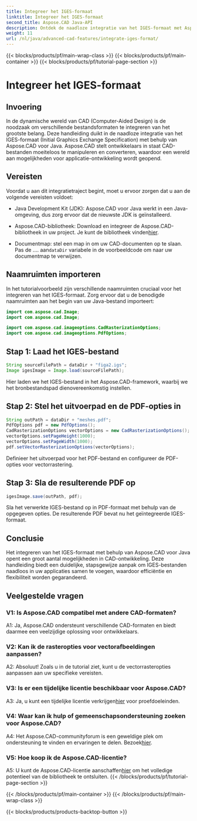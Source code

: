 ```yaml
---
title: Integreer het IGES-formaat
linktitle: Integreer het IGES-formaat
second_title: Aspose.CAD Java-API
description: Ontdek de naadloze integratie van het IGES-formaat met Aspose.CAD voor Java. Volg onze stapsgewijze handleiding en benut de kracht van Aspose.CAD om uw CAD-ontwikkelervaring naar een hoger niveau te tillen.
weight: 11
url: /nl/java/advanced-cad-features/integrate-iges-format/
---
```


{{< blocks/products/pf/main-wrap-class >}}
{{< blocks/products/pf/main-container >}}
{{< blocks/products/pf/tutorial-page-section >}}

# Integreer het IGES-formaat

## Invoering

In de dynamische wereld van CAD (Computer-Aided Design) is de noodzaak om verschillende bestandsformaten te integreren van het grootste belang. Deze handleiding duikt in de naadloze integratie van het IGES-formaat (Initial Graphics Exchange Specification) met behulp van Aspose.CAD voor Java. Aspose.CAD stelt ontwikkelaars in staat CAD-bestanden moeiteloos te manipuleren en converteren, waardoor een wereld aan mogelijkheden voor applicatie-ontwikkeling wordt geopend.

## Vereisten

Voordat u aan dit integratietraject begint, moet u ervoor zorgen dat u aan de volgende vereisten voldoet:

- Java Development Kit (JDK): Aspose.CAD voor Java werkt in een Java-omgeving, dus zorg ervoor dat de nieuwste JDK is geïnstalleerd.

-  Aspose.CAD-bibliotheek: Download en integreer de Aspose.CAD-bibliotheek in uw project. Je kunt de bibliotheek vinden[hier](https://releases.aspose.com/cad/java/).

-  Documentmap: stel een map in om uw CAD-documenten op te slaan. Pas de .... aan`dataDir` variabele in de voorbeeldcode om naar uw documentmap te verwijzen.

## Naamruimten importeren

In het tutorialvoorbeeld zijn verschillende naamruimten cruciaal voor het integreren van het IGES-formaat. Zorg ervoor dat u de benodigde naamruimten aan het begin van uw Java-bestand importeert:

```java
import com.aspose.cad.Image;
import com.aspose.cad.Image;

import com.aspose.cad.imageoptions.CadRasterizationOptions;
import com.aspose.cad.imageoptions.PdfOptions;
```

## Stap 1: Laad het IGES-bestand

```java
String sourceFilePath = dataDir + "figa2.igs";
Image igesImage = Image.load(sourceFilePath);
```

Hier laden we het IGES-bestand in het Aspose.CAD-framework, waarbij we het bronbestandspad dienovereenkomstig instellen.

## Stap 2: Stel het uitvoerpad en de PDF-opties in

```java
String outPath = dataDir + "meshes.pdf";
PdfOptions pdf = new PdfOptions();
CadRasterizationOptions vectorOptions = new CadRasterizationOptions();
vectorOptions.setPageHeight(1000);
vectorOptions.setPageWidth(1000);
pdf.setVectorRasterizationOptions(vectorOptions);
```

Definieer het uitvoerpad voor het PDF-bestand en configureer de PDF-opties voor vectorrastering.

## Stap 3: Sla de resulterende PDF op

```java
igesImage.save(outPath, pdf);
```

Sla het verwerkte IGES-bestand op in PDF-formaat met behulp van de opgegeven opties. De resulterende PDF bevat nu het geïntegreerde IGES-formaat.

## Conclusie

Het integreren van het IGES-formaat met behulp van Aspose.CAD voor Java opent een groot aantal mogelijkheden in CAD-ontwikkeling. Deze handleiding biedt een duidelijke, stapsgewijze aanpak om IGES-bestanden naadloos in uw applicaties samen te voegen, waardoor efficiëntie en flexibiliteit worden gegarandeerd.

## Veelgestelde vragen

### V1: Is Aspose.CAD compatibel met andere CAD-formaten?

A1: Ja, Aspose.CAD ondersteunt verschillende CAD-formaten en biedt daarmee een veelzijdige oplossing voor ontwikkelaars.

### V2: Kan ik de rasteropties voor vectorafbeeldingen aanpassen?

A2: Absoluut! Zoals u in de tutorial ziet, kunt u de vectorrasteropties aanpassen aan uw specifieke vereisten.

### V3: Is er een tijdelijke licentie beschikbaar voor Aspose.CAD?

 A3: Ja, u kunt een tijdelijke licentie verkrijgen[hier](https://purchase.aspose.com/temporary-license/) voor proefdoeleinden.

### V4: Waar kan ik hulp of gemeenschapsondersteuning zoeken voor Aspose.CAD?

 A4: Het Aspose.CAD-communityforum is een geweldige plek om ondersteuning te vinden en ervaringen te delen. Bezoek[hier](https://forum.aspose.com/c/cad/19).

### V5: Hoe koop ik de Aspose.CAD-licentie?

 A5: U kunt de Aspose.CAD-licentie aanschaffen[hier](https://purchase.aspose.com/buy) om het volledige potentieel van de bibliotheek te ontsluiten.
{{< /blocks/products/pf/tutorial-page-section >}}

{{< /blocks/products/pf/main-container >}}
{{< /blocks/products/pf/main-wrap-class >}}

{{< blocks/products/products-backtop-button >}}
